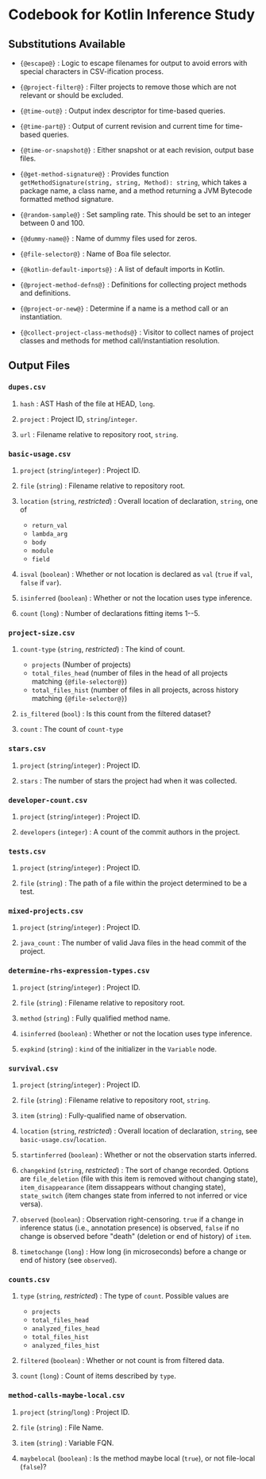 # Codebook for Kotlin Inference Study

## Substitutions Available

 - `{@escape@}`
: Logic to escape filenames for output to avoid errors with special characters in CSV-ification process.

 - `{@project-filter@}`
: Filter projects to remove those which are not relevant or should be excluded.

 - `{@time-out@}`
: Output index descriptor for time-based queries.

 - `{@time-part@}`
: Output of current revision and current time for time-based queries.

 - `{@time-or-snapshot@}`
: Either snapshot or at each revision, output base files.

 - `{@get-method-signature@}`
: Provides function `getMethodSignature(string, string, Method): string`, which takes a package name, a class name, and a method returning a JVM Bytecode formatted method signature.

 - `{@random-sample@}`
: Set sampling rate.  This should be set to an integer between 0 and 100.

 - `{@dummy-name@}`
: Name of dummy files used for zeros.

 - `{@file-selector@}`
: Name of Boa file selector.

 - `{@kotlin-default-imports@}`
: A list of default imports in Kotlin.

 - `{@project-method-defns@}`
: Definitions for collecting project methods and definitions.

 - `{@project-or-new@}`
: Determine if a name is a method call or an instantiation.

 - `{@collect-project-class-methods@}`
: Visitor to collect names of project classes and methods for method call/instantiation resolution.


## Output Files

### `dupes.csv`

1. `hash`
: AST Hash of the file at HEAD, `long`.

2. `project`
: Project ID, `string`/`integer`.

3. `url`
: Filename relative to repository root, `string`.

### `basic-usage.csv`

1. `project` (`string`/`integer`)
: Project ID.

2. `file` (`string`)
: Filename relative to repository root.

3. `location` (`string`, *restricted*)
: Overall location of declaration, `string`, one of
   - `return_val`
   - `lambda_arg`
   - `body`
   - `module`
   - `field`

4. `isval` (`boolean`)
: Whether or not location is declared as `val` (`true` if `val`, `false` if `var`).

5. `isinferred` (`boolean`)
: Whether or not the location uses type inference.

6. `count` (`long`)
: Number of declarations fitting items 1--5.

### `project-size.csv`

1. `count-type` (`string`, *restricted*)
: The kind of count.
   - `projects` (Number of projects)
   - `total_files_head` (number of files in the head of all projects matching `{@file-selector@}`)
   - `total_files_hist` (number of files in all projects, across history matching `{@file-selector@}`)

2. `is_filtered` (`bool`)
: Is this count from the filtered dataset?

3. `count`
: The count of `count-type`

### `stars.csv`

1. `project` (`string`/`integer`)
: Project ID.

2. `stars`
: The number of stars the project had when it was collected.

### `developer-count.csv`

1. `project` (`string`/`integer`)
: Project ID.

2. `developers` (`integer`)
: A count of the commit authors in the project.

### `tests.csv`

1. `project` (`string`/`integer`)
: Project ID.

2. `file` (`string`)
: The path of a file within the project determined to be a test.

### `mixed-projects.csv`

1. `project` (`string`/`integer`)
: Project ID.

2. `java_count`
: The number of valid Java files in the head commit of the project.

### `determine-rhs-expression-types.csv`

1. `project` (`string`/`integer`)
: Project ID.

2. `file` (`string`)
: Filename relative to repository root.

3. `method` (`string`)
: Fully qualified method name.

4. `isinferred` (`boolean`)
: Whether or not the location uses type inference.

5. `expkind` (`string`)
: `kind` of the initializer in the `Variable` node.

### `survival.csv`

1. `project` (`string`/`integer`)
: Project ID.

2. `file` (`string`)
: Filename relative to repository root, `string`.

3. `item` (`string`)
: Fully-qualified name of observation.

4. `location` (`string`, *restricted*)
: Overall location of declaration, `string`, see `basic-usage.csv`/`location`.

5. `startinferred` (`boolean`)
: Whether or not the observation starts inferred.

6. `changekind` (`string`, *restricted*)
: The sort of change recorded.  Options are `file_deletion` (file with this item is removed without changing state), `item_disappearance` (item dissappears without changing state), `state_switch` (item changes state from inferred to not inferred or vice versa).

7. `observed` (`boolean`)
: Observation right-censoring.  `true` if a change in inference status (i.e., annotation presence) is observed, `false` if no change is observed before "death" (deletion or end of history) of `item`.

8. `timetochange` (`long`)
: How long (in microseconds) before a change or end of history (see `observed`).

### `counts.csv`

1. `type` (`string`, *restricted*)
: The type of `count`.  Possible values are
    - `projects`
    - `total_files_head`
    - `analyzed_files_head`
    - `total_files_hist`
    - `analyzed_files_hist`

2. `filtered` (`boolean`)
: Whether or not count is from filtered data.

3. `count` (`long`)
: Count of items described by `type`.

### `method-calls-maybe-local.csv`

1. `project` (`string`/`long`)
: Project ID.

2. `file` (`string`)
: File Name.

3. `item` (`string`)
: Variable FQN.

4. `maybelocal` (`boolean`)
: Is the method maybe local (`true`), or not file-local (`false`)?
